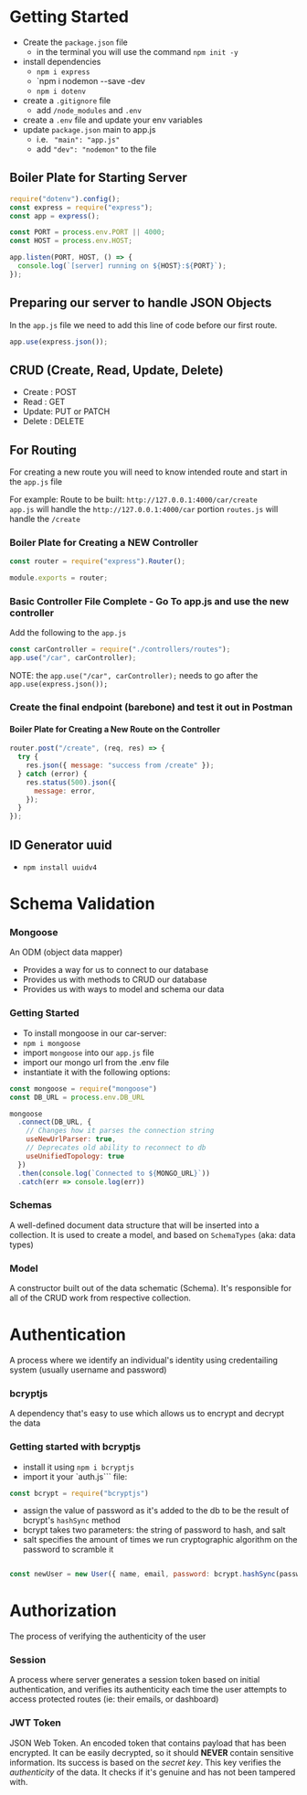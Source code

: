 # Getting Started

- Create the `package.json` file
  - in the terminal you will use the command `npm init -y`
- install dependencies
  - `npm i express`
  - `npm i nodemon --save -dev
  - `npm i dotenv`
- create a `.gitignore` file
  - add `/node_modules` and `.env`
- create a `.env` file and update your env variables
- update `package.json` main to app.js
  - i.e. ` "main": "app.js"`
  - add `"dev": "nodemon"` to the file

## Boiler Plate for Starting Server

```js
require("dotenv").config();
const express = require("express");
const app = express();

const PORT = process.env.PORT || 4000;
const HOST = process.env.HOST;

app.listen(PORT, HOST, () => {
  console.log(`[server] running on ${HOST}:${PORT}`);
});
```

## Preparing our server to handle JSON Objects

In the `app.js` file we need to add this line of code before our first route.

```js
app.use(express.json());
```

## CRUD (Create, Read, Update, Delete)

- Create : POST
- Read : GET
- Update: PUT or PATCH
- Delete : DELETE

## For Routing

For creating a new route you will need to know intended route and start in the `app.js` file

For example:
Route to be built: `http://127.0.0.1:4000/car/create`
<br>
`app.js` will handle the `http://127.0.0.1:4000/car` portion
`routes.js` will handle the `/create`

### Boiler Plate for Creating a NEW Controller

```js
const router = require("express").Router();

module.exports = router;
```

### Basic Controller File Complete - Go To app.js and use the new controller

Add the following to the `app.js`

```js
const carController = require("./controllers/routes");
app.use("/car", carController);
```

NOTE: the `app.use("/car", carController);` needs to go after the `app.use(express.json());`

### Create the final endpoint (barebone) and test it out in Postman

#### Boiler Plate for Creating a New Route on the Controller

```js
router.post("/create", (req, res) => {
  try {
    res.json({ message: "success from /create" });
  } catch (error) {
    res.status(500).json({
      message: error,
    });
  }
});
```

## ID Generator uuid

- `npm install uuidv4`

# Schema Validation


### Mongoose

An ODM (object data mapper)

- Provides a way for us to connect to our database
- Provides us with methods to CRUD our database
- Provides us with ways to model and schema our data

### Getting Started

- To install mongoose in our car-server:
- ``` npm i mongoose ```
- import ```mongoose``` into our ```app.js``` file
- import our mongo url from the .env file
- instantiate it with the following options:

```js
const mongoose = require("mongoose")
const DB_URL = process.env.DB_URL

mongoose
  .connect(DB_URL, {
    // Changes how it parses the connection string
    useNewUrlParser: true,
    // Deprecates old ability to reconnect to db
    useUnifiedTopology: true
  })
  .then(console.log(`Connected to ${MONGO_URL}`))
  .catch(err => console.log(err))
```

### Schemas

A well-defined document data structure that will be inserted into a collection. It is used to create a model, and based on ```SchemaTypes``` (aka: data types)

### Model

A constructor built out of the data schematic (Schema). It's responsible for all of the CRUD work from respective collection.

# Authentication

A process where we identify an individual's identity using credentailing system (usually username and password)

### bcryptjs

A dependency that's easy to use which allows us to encrypt and decrypt the data

### Getting started with bcryptjs

- install it using ```npm i bcryptjs```
- import it your `auth.js``` file:

```js
const bcrypt = require("bcryptjs")
```
- assign the value of password as it's added to the db to be the result of bcrypt's ```hashSync``` method
- bcrypt takes two parameters: the string of password to hash, and salt
- salt specifies the amount of times we run cryptographic algorithm on the password to scramble it

```js

const newUser = new User({ name, email, password: bcrypt.hashSync(password, 10) })

```

# Authorization

The process of verifying the authenticity of the user

### Session

A process where server generates a session token based on initial authentication, and verifies its authenticity each time the user attempts to access protected routes (ie: their emails, or dashboard)

### JWT Token

JSON Web Token. An encoded token that contains payload that has been encrypted. It can be easily decrypted, so it should **NEVER** contain sensitive information. Its success is based on the *secret key*. This key verifies the *authenticity* of the data. It checks if it's genuine and has not been tampered with.
